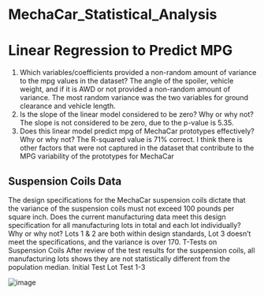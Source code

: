 # MechaCar_Statistical_Analysis
# Linear Regression to Predict MPG
1.	Which variables/coefficients provided a non-random amount of variance to the mpg values in the dataset?
The angle of the spoiler, vehicle weight, and if it is AWD or not provided a non-random amount of variance. The most random variance was the two variables for ground clearance and vehicle length.
2.	Is the slope of the linear model considered to be zero? Why or why not?
The slope is not considered to be zero, due to the p-value is 5.35. 
3.	Does this linear model predict mpg of MechaCar prototypes effectively? Why or why not?
The R-squared value is 71% correct. I think there is other factors that were not captured in the dataset that contribute to the MPG variability of the prototypes for MechaCar
## Suspension Coils Data
The design specifications for the MechaCar suspension coils dictate that the variance of the suspension coils must not exceed 100 pounds per square inch. Does the current manufacturing data meet this design specification for all manufacturing lots in total and each lot individually? Why or why not?
Lots 1 & 2 are both within design standards, Lot 3 doesn’t meet the specifications, and the variance is over 170.
T-Tests on Suspension Coils
After review of the test results for the suspension coils, all manufacturing lots shows they are not statistically different from the population median. 
Initial Test 
Lot Test 1-3
 









![image](https://user-images.githubusercontent.com/91449005/153810525-981355f6-f2b2-4197-b98a-f2c9318010f9.png)
